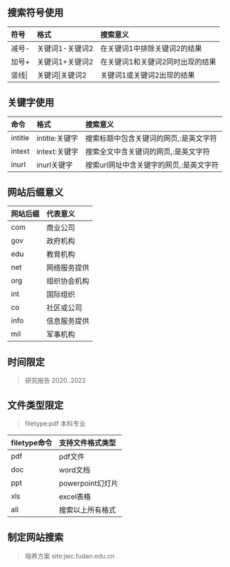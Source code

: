

## 搜索符号使用
| 符号          | 格式           | 搜索意义                   |
| :----------- | :------------  | :-------------------------|
| 减号-         | 关键词1-关键词2  |在关键词1中排除关键词2的结果   |
| 加号+         | 关键词1+关键词2  |在关键词1和关键词2同时出现的结果|
| 竖线\|        | 关键词\|关键词2  |关键词1或关键词2出现的结果     |


## 关键字使用
| 命令          | 格式           | 搜索意义                           |
| :----------- | :------------  | :--------------------------------|
|  intitle     | intitle:关键字 |搜索标题中包含关键词的网页,:是英文字符   |
|  intext      | intext:关键字  |搜索全文中含关键词的网页,:是英文字符     |
|   inurl      |  inurl关键字   |搜索url网址中含关键字的网页,:是英文字符  |

## 网站后缀意义
| 网站后缀          | 代表意义   | 
| :----------- | :------------ |
| com          | 商业公司       |
| gov          | 政府机构       |
| edu          | 教育机构       |
| net          | 网络服务提供    |
| org          | 组织协会机构    |
| int          | 国际组织       |
| co           | 社区或公司      |
| info         | 信息服务提供    |
| mil          | 军事机构       |

## 时间限定
> 研究报告  2020..2022

## 文件类型限定 
> filetype:pdf 本科专业

| filetype命令 | 支持文件格式类型  | 
| :----------- | :------------ |
| pdf          | pdf文件        |
| doc          | word文档       |
|ppt           |powerpoint幻灯片|
|xls           |excel表格       |
|all           |搜索以上所有格式  |


## 制定网站搜索
> 培养方案 site:jwc.fudan.edu.cn




